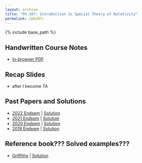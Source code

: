 ```yaml
---
layout: archive
title: "PH 207: Introduction to Special Theory of Relativity"
permalink: /ph207/
---
```

{% include base_path %}

## Handwritten Course Notes

- [In-browser PDF](/files/resources/ph207/ph207_agni.pdf)

## Recap Slides

- after I become TA

## Past Papers and Solutions

- [2022 Endsem](/files/resources/ph207/endsem_2022.pdf) \| [Solution](/files/resources/ph207/solution_endsem_2022.pdf)
- [2021 Endsem](/files/resources/ph207/endsem_2021.pdf) \| [Solution](/files/resources/ph207/solution_endsem_2021.pdf)
- [2020 Endsem](/files/resources/ph207/endsem_2020.pdf) \| [Solution](/files/resources/ph207/solution_endsem_2020.pdf)
- [2019 Endsem](/files/resources/ph207/endsem_2019.pdf) \| [Solution](/files/resources/ph207/solution_endsem_2019.pdf)

## Reference book??? Solved examples???

- [Griffiths](/files/resources/ph207/griffiths.pdf) \| [Solution](/files/resources/ph207/solution_griffiths.pdf)
